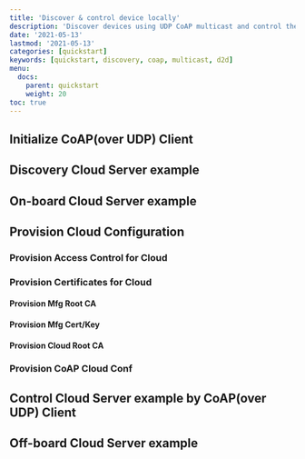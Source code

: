 ```yaml
---
title: 'Discover & control device locally'
description: 'Discover devices using UDP CoAP multicast and control them locally'
date: '2021-05-13'
lastmod: '2021-05-13'
categories: [quickstart]
keywords: [quickstart, discovery, coap, multicast, d2d]
menu:
  docs:
    parent: quickstart
    weight: 20
toc: true
---
```


## Initialize CoAP(over UDP) Client

## Discovery Cloud Server example 

## On-board Cloud Server example 

## Provision Cloud Configuration 
### Provision Access Control for Cloud 
### Provision Certificates for Cloud 
#### Provision Mfg Root CA 
#### Provision Mfg Cert/Key 
#### Provision Cloud Root CA
### Provision CoAP Cloud Conf

## Control Cloud Server example by CoAP(over UDP) Client
  
## Off-board Cloud Server example

  
  